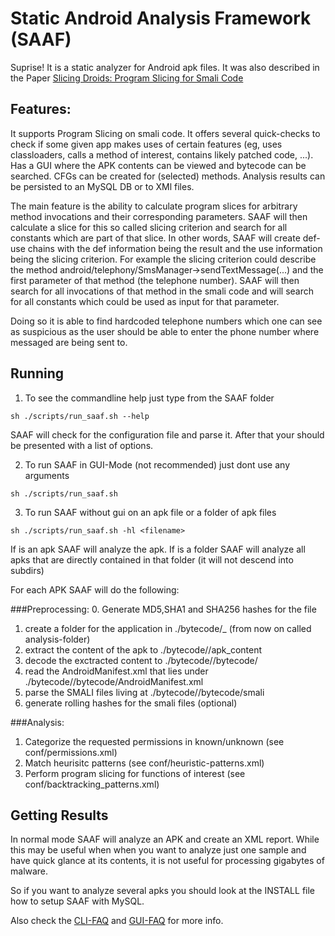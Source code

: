# Static Android Analysis Framework (SAAF)

Suprise! It is a static analyzer for Android apk files. It was also described in the Paper [Slicing Droids: Program Slicing for Smali Code](http://www.ei.ruhr-uni-bochum.de/media/emma/veroeffentlichungen/2013/11/12/slicing_droids_sac13.pdf)

## Features:

It supports Program Slicing on smali code.
It offers several quick-checks to check if some given app makes uses of certain features (eg, uses classloaders, calls a method of interest, contains likely patched code, ...).
Has a GUI where the APK contents can be viewed and bytecode can be searched.
CFGs can be created for (selected) methods.
Analysis results can be persisted to an MySQL DB or to XMl files.

The main feature is the ability to calculate program slices for arbitrary method invocations and their corresponding parameters. 
SAAF will then calculate a slice for this so called slicing criterion and search for all constants which are part of that slice. 
In other words, SAAF will create def-use chains with the def information being the result and the use information being the slicing criterion.
For example the slicing criterion could describe the method android/telephony/SmsManager->sendTextMessage(...) and the first parameter 
of that method (the telephone number). SAAF will then search for all invocations of that method in the smali code and will search for all constants 
which could be used as input for that parameter. 

Doing so it is able to find hardcoded telephone numbers which one can see as suspicious as the user should be able to enter the phone number where 
messaged are being sent to.

## Running ##

1. To see the commandline help just type from the SAAF folder
```
sh ./scripts/run_saaf.sh --help
```
SAAF will check for the configuration file and parse it. After that your should be presented with a list of options.


2. To run SAAF in GUI-Mode (not recommended) just dont use any arguments
```
sh ./scripts/run_saaf.sh 
```
3. To run SAAF without gui on an apk file or a folder of apk files
```
sh ./scripts/run_saaf.sh -hl <filename>
```
If <filename> is an apk SAAF will analyze the apk.
If <filename> is a folder SAAF will analyze all apks that are directly contained in that folder (it will not descend into subdirs)

For each APK SAAF will do the following:

###Preprocessing:
0. Generate MD5,SHA1 and SHA256 hashes for the file
1. create a folder for the application in ./bytecode/<nameofapk>_<hashofapk> (from now on called analysis-folder)
2. extract the content of the apk to ./bytecode/<analysis-folder>/apk_content
3. decode the exctracted content to ./bytecode/<analysis-folder>/bytecode/
4. read the AndroidManifest.xml that lies under ./bytecode/<analysis-folder>/bytecode/AndroidManifest.xml
5. parse the SMALI files living at ./bytecode/<analysis-folder>/bytecode/smali
6. generate rolling hashes for the smali files (optional)

###Analysis:
1. Categorize the requested permissions in known/unknown (see conf/permissions.xml)
2. Match heurisitc patterns (see conf/heuristic-patterns.xml)
3. Perform program slicing for functions of interest (see conf/backtracking_patterns.xml)

## Getting Results ##
In normal mode SAAF will analyze an APK and create an XML report.
While this may be useful when when you want to analyze just one sample and have quick glance at its contents,
it is not useful for processing gigabytes of malware.

So if you want to analyze several apks you should look at the INSTALL file how to setup SAAF with MySQL.

Also check the [CLI-FAQ](doc-manually/user/FAQ-CLI.txt) and [GUI-FAQ](doc-manually/user/FAQ-GUI.txt) for more info.



